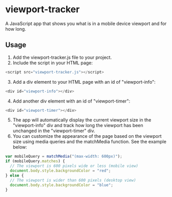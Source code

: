# viewport-tracker
A JavaScript app that shows you what is in a mobile device viewport and for how long.

## Usage

1. Add the viewport-tracker.js file to your project.
2. Include the script in your HTML page:

```javascript
<script src="viewport-tracker.js"></script>
```

3. Add a div element to your HTML page with an id of "viewport-info":

```javascript
<div id="viewport-info"></div>
```

4. Add another div element with an id of "viewport-timer":

```javascript
<div id="viewport-timer"></div>
```

5. The app will automatically display the current viewport size in the "viewport-info" div and track how long the viewport has been unchanged in the "viewport-timer" div.
6. You can customize the appearance of the page based on the viewport size using media queries and the matchMedia function. See the example below:

```javascript
var mobileQuery = matchMedia("(max-width: 600px)");
if (mobileQuery.matches) {
  // The viewport is 600 pixels wide or less (mobile view)
  document.body.style.backgroundColor = "red";
} else {
  // The viewport is wider than 600 pixels (desktop view)
  document.body.style.backgroundColor = "blue";
}
```

